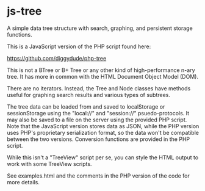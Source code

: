 # js-tree
A simple data tree structure with search, graphing, and persistent storage functions.

This is a JavaScript version of the PHP script found here:

https://github.com/diggydude/php-tree

This is not a BTree or B+ Tree or any other kind of high-performance n-ary tree. It has more in common with the HTML Document Object Model (DOM).

There are no iterators. Instead, the Tree and Node classes have methods useful for graphing search results and various types of subtrees.

The tree data can be loaded from and saved to localStorage or sessionStorage using the "local://" and "session://" psuedo-protocols. It may also be saved to a file on the server using the provided PHP script. Note that the JavaScript version stores data as JSON, while the PHP version uses PHP's proprietary serialization format, so the data won't be compatible between the two versions. Conversion functions are provided in the PHP script.

While this isn't a "TreeView" script per se, you can style the HTML output to work with some TreeView scripts.

See examples.html and the comments in the PHP version of the code for more details.
